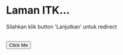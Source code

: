 <!DOCTYPE html>
<html>
<title>Loading</title>
<meta charset="UTF-8">
<meta name="viewport" content="width=device-width, initial-scale=1">
<link rel="stylesheet" href="css/stael.css">
<link rel="stylesheet" href="css/bootstrap.min.css">
<body class="body">
<div class="container">
	<div class="row">
		<div class="col-lg-12">
		<h1 class="mt-5">Laman ITK...</h1>
		<p class="lead">Silahkan klik button 'Lanjutkan' untuk redirect</p>
		<div id="myProgress">
			<div id="myBar"></div>
		</div>
		<br>
		<button class="click" onclick="move()">Click Me</button>
		</div>
	</div>
</div>
	<script src="js/load.js"></script>
	<script src="js/jquery-3.3.1.min.js"></script>
	<script src="js/bootstrap.min.js"></script>
</body>
</html>
